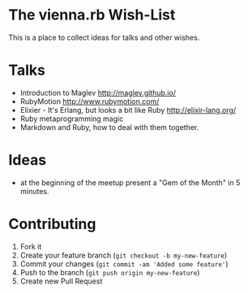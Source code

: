 The vienna.rb Wish-List
=======================

This is a place to collect ideas for talks and other wishes.


Talks
=====

 * Introduction to Maglev http://maglev.github.io/
 * RubyMotion http://www.rubymotion.com/
 * Elixier - It's Erlang, but looks a bit like Ruby http://elixir-lang.org/
 * Ruby metaprogramming magic
 * Markdown and Ruby, how to deal with them together.


Ideas
=====

 * at the beginning of the meetup present a "Gem of the Month" in 5 minutes.


Contributing
==========

1. Fork it
2. Create your feature branch (`git checkout -b my-new-feature`)
3. Commit your changes (`git commit -am 'Added some feature'`)
4. Push to the branch (`git push origin my-new-feature`)
5. Create new Pull Request
